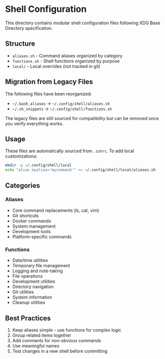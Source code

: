 # Shell Configuration

This directory contains modular shell configuration files following XDG Base Directory specification.

## Structure

- `aliases.sh` - Command aliases organized by category
- `functions.sh` - Shell functions organized by purpose
- `local/` - Local overrides (not tracked in git)

## Migration from Legacy Files

The following files have been reorganized:
- `~/.bash_aliases` → `~/.config/shell/aliases.sh`
- `~/.sh_snippets` → `~/.config/shell/functions.sh`

The legacy files are still sourced for compatibility but can be removed once you verify everything works.

## Usage

These files are automatically sourced from `.zshrc`. To add local customizations:

```bash
mkdir -p ~/.config/shell/local
echo "alias myalias='mycommand'" >> ~/.config/shell/local/aliases.sh
```

## Categories

### Aliases
- Core command replacements (ls, cat, vim)
- Git shortcuts
- Docker commands
- System management
- Development tools
- Platform-specific commands

### Functions
- Date/time utilities
- Temporary file management
- Logging and note-taking
- File operations
- Development utilities
- Directory navigation
- Git utilities
- System information
- Cleanup utilities

## Best Practices

1. Keep aliases simple - use functions for complex logic
2. Group related items together
3. Add comments for non-obvious commands
4. Use meaningful names
5. Test changes in a new shell before committing